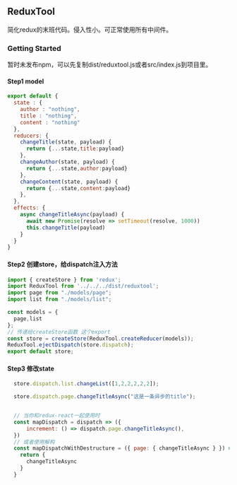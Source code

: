 ## ReduxTool

简化redux的末班代码。侵入性小。可正常使用所有中间件。

### Getting Started

暂时未发布npm，可以先复制dist/reduxtool.js或者src/index.js到项目里。

#### Step1 model

```js
export default {
  state : {
    author : "nothing",
    title : "nothing",
    content : "nothing"
  },
  reducers: {
    changeTitle(state, payload) {
      return {...state,title:payload}
    },
    changeAuthor(state, payload) {
      return {...state,author:payload}
    },
    changeContent(state, payload) {
      return {...state,content:payload}
    },
  },
  effects: {
    async changeTitleAsync(payload) {
      await new Promise(resolve => setTimeout(resolve, 1000))
      this.changeTitle(payload)
    }
  }
}
```


#### Step2 创建store，给dispatch注入方法

```js
import { createStore } from 'redux';
import ReduxTool from '../../../dist/reduxtool';
import page from "./models/page";
import list from "./models/list";

const models = {
  page,list
};
// 传递给createStore函数 这个export
const store = createStore(ReduxTool.createReducer(models));
ReduxTool.ejectDispatch(store.dispatch);
export default store;
```


#### Step3 修改state

```js
  store.dispatch.list.changeList([1,2,2,2,2,2]);

  store.dispatch.page.changeTitleAsync("这是一条异步的title");


  // 当你和redux-react一起使用时
  const mapDispatch = dispatch => ({
      increment: () => dispatch.page.changeTitleAsync(),
  })
  // 或者使用解构
  const mapDispatchWithDestructure = ({ page: { changeTitleAsync } }) => {
    return {
      changeTitleAsync
    }
  }

```